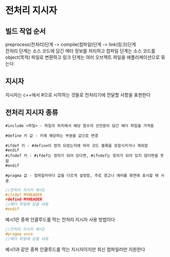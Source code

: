 # 전처리 지시자

## 빌드 작업 순서
preprocess(전처리)단계 -> compile(컴파일)단계 -> link(링크)단계   
전처리 단계는 소스 코드에 담긴 메타 정보를 처리하고 컴파일 단계는 소스 코드를 object(목적) 파일로 변환하고 링크 단계는 여러 오브젝트 파일을 애플리케이션으로 묶는다   

## 지시자
지시자는 c++에서 #으로 시작하는 것들로 전처리기에 전달할 사항을 표현한다   

## 전처리 지시자 종류
```
#include <파일> - 파일의 위치에서 해당 함수의 선언문이 담긴 헤더 파일을 가져옴

#define 키 값 - 키에 해당하는 부분을 값으로 변경

#ifdef 키 - #define이 정의 되었는지에 따라 코드 블록을 포함시키거나 제외함
#endif
#ifndef 키 - #ifdef는 정의가 되어 있다면, #ifndef는 정의가 되어 있지 않다면을 뜻함
#endif

#pragma 값 - 컴파일러마다 값을 다르게 설정함, 주로 경고나 에러를 화면에 표시할 때 사용
```
```c++
//전처리 지시자 예시1
#ifndef MYHEADER
#defind MYHEADER
//헤더 파일에 담을 내용
#endif
```
예시1은 중복 인클루드를 막는 전처리 지시자 사용 방법이다   

```c++
//전처리 지시자 예시2
#pragma once
//헤더 파일에 담을 내용
```
예시1과 같은 중복 인클루드를 막는 지시자이지만 최신 컴파일러만 지원한다   
